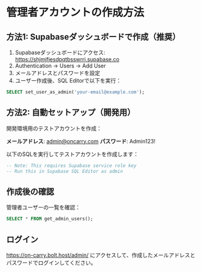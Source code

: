 # 管理者アカウントの作成方法

## 方法1: Supabaseダッシュボードで作成（推奨）

1. Supabaseダッシュボードにアクセス: https://shjmjfjesdpqtbsswrrj.supabase.co
2. Authentication → Users → Add User
3. メールアドレスとパスワードを設定
4. ユーザー作成後、SQL Editorで以下を実行：

```sql
SELECT set_user_as_admin('your-email@example.com');
```

## 方法2: 自動セットアップ（開発用）

開発環境用のテストアカウントを作成：

**メールアドレス**: admin@oncarry.com
**パスワード**: Admin123!

以下のSQLを実行してテストアカウントを作成します：

```sql
-- Note: This requires Supabase service role key
-- Run this in Supabase SQL Editor as admin
```

## 作成後の確認

管理者ユーザーの一覧を確認：

```sql
SELECT * FROM get_admin_users();
```

## ログイン

https://on-carry.bolt.host/admin/ にアクセスして、作成したメールアドレスとパスワードでログインしてください。
